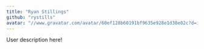 ```yaml
---
title: "Ryan Stillings"
github: "rystills"
avatar: "//www.gravatar.com/avatar/60ef128b60191bf9635e928e1d38e02c?d=identicon"
---
```


User description here!
